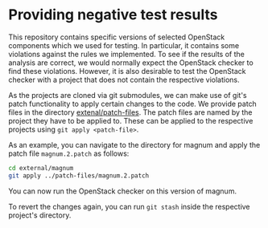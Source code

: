 # Providing negative test results

This repository contains specific versions of selected OpenStack components which we used for testing.
In particular, it contains some violations against the rules we implemented.
To see if the results of the analysis are correct, we would normally expect the OpenStack checker to find these violations.
However, it is also desirable to test the OpenStack checker with a project that does not contain the respective violations.

As the projects are cloned via git submodules, we can make use of git's patch functionality to apply certain changes to the code.
We provide patch files in the directory [extenal/patch-files](https://github.com/Fraunhofer-AISEC/openstack-checker/external/patch-files).
The patch files are named by the project they have to be applied to.
These can be applied to the respective projects using `git apply <patch-file>`.

As an example, you can navigate to the directory for magnum and apply the patch file `magnum.2.patch` as follows:
```bash
cd external/magnum
git apply ../patch-files/magnum.2.patch
```
You can now run the OpenStack checker on this version of magnum.

To revert the changes again, you can run `git stash` inside the respective project's directory.